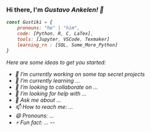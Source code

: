 ### Hi there, I'm <em>Gustavo Ankelen<em>! 👋

```js
const Gustiki = {
    pronouns: "he" | "him",
    code: [Python, R, C, LaTex],
    tools: [Jupyter, VSCode, Texmaker]
    learning_rn : [SQL, Some_More_Python]
}

```

Here are some ideas to get you started:

- 🔭 I’m currently working on some top secret projects 
- 🌱 I’m currently learning ...
- 👯 I’m looking to collaborate on ...
- 🤔 I’m looking for help with ...
- 💬 Ask me about ...
- 📫 How to reach me: ...
- 😄 Pronouns: ...
- ⚡ Fun fact: ...
--
